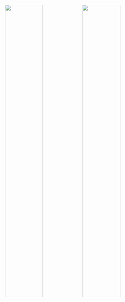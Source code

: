 <img width="49.5%" src="https://github-readme-stats.vercel.app/api?username=piush-terminalwitchcraft&show_icons=false&theme=gruvbox&hide_border=true" />
    <img width="49.5%" src="https://github-readme-streak-stats.herokuapp.com/?user=piush-terminalwitchcraft&theme=gruvbox&hide_border=true" />
